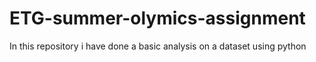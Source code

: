 # ETG-summer-olymics-assignment
In this repository i have done a basic analysis on a dataset using python

